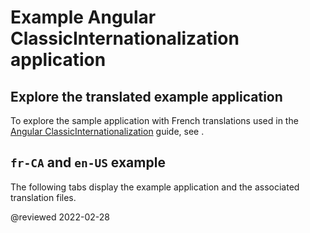 # Example Angular ClassicInternationalization application

## Explore the translated example application

<div class="alert is-helpful">

To explore the sample application with French translations used in the [Angular ClassicInternationalization][AioGuideI18nOverview] guide, see <live-example name="i18n" title="live example"></live-example>.

</div>

## `fr-CA` and `en-US` example

The following tabs display the example application and the associated translation files.

<code-tabs>
    <code-pane header="src/app/app.component.html" path="i18n/src/app/app.component.html"></code-pane>
    <code-pane header="src/app/app.component.ts" path="i18n/src/app/app.component.ts"></code-pane>
    <code-pane header="src/app/app.module.ts" path="i18n/src/app/app.module.ts"></code-pane>
    <code-pane header="src/main.ts" path="i18n/doc-files/main.1.ts"></code-pane>
    <code-pane header="src/locale/messages.fr.xlf" path="i18n/doc-files/messages.fr.xlf.html"></code-pane>
</code-tabs>

<!-- links -->

[AioGuideI18nOverview]: guide/i18n-overview "Angular ClassicInternationalization | Angular"  

<!-- external links -->

<!-- end links -->

@reviewed 2022-02-28

